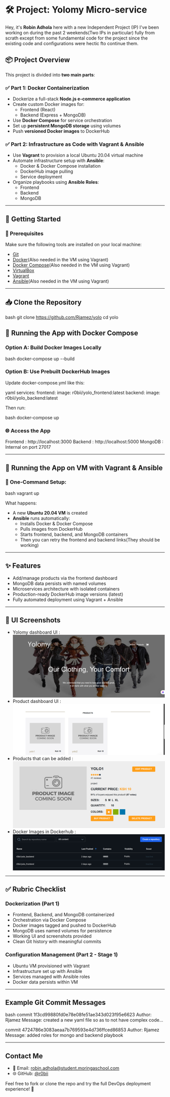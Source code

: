 # 🛠️ Project: Yolomy Micro-service

Hey, it's **Robin Adhola** here with a new Independent Project (IP) I've been working on during the past 2 weekends(Two IPs in particular) fully from scrath except from some fundamental code for the project since the existing code and configurations were hectic fto continue them.

## 📦 Project Overview

This project is divided into **two main parts**:

### ✅ Part 1: Docker Containerization
- Dockerize a full-stack **Node.js e-commerce application**
- Create custom Docker images for:
  - Frontend (React)
  - Backend (Express + MongoDB)
- Use **Docker Compose** for service orchestration
- Set up **persistent MongoDB storage** using volumes
- Push **versioned Docker images** to DockerHub

### ✅ Part 2: Infrastructure as Code with Vagrant & Ansible
- Use **Vagrant** to provision a local Ubuntu 20.04 virtual machine
- Automate infrastructure setup with **Ansible**:
  - Docker & Docker Compose installation
  - DockerHub image pulling
  - Service deployment
- Organize playbooks using **Ansible Roles**:
  - Frontend
  - Backend
  - MongoDB

---

## 🚀 Getting Started

### 🔧 Prerequisites

Make sure the following tools are installed on your local machine:

- [Git](https://git-scm.com/)
- [Docker](https://www.docker.com/)(Also needed in the VM using Vagrant)
- [Docker Compose](https://docs.docker.com/compose/)(Also needed in the VM using Vagrant)
- [VirtualBox](https://www.virtualbox.org/)
- [Vagrant](https://www.vagrantup.com/)
- [Ansible](https://www.ansible.com/)(Also needed in the VM using Vagrant)

---

## 📥 Clone the Repository

bash
git clone https://github.com/Rjamez/yolo
cd yolo

## 🐳 Running the App with Docker Compose

### Option A: Build Docker Images Locally

bash
docker-compose up --build


### Option B: Use Prebuilt DockerHub Images

Update docker-compose.yml like this:

yaml
services:
  frontend:
    image: r0bii/yolo_frontend:latest
  backend:
    image: r0bii/yolo_backend:latest


Then run:

bash
docker-compose up


### 🌐 Access the App

 Frontend  : http://localhost:3000 
 Backend   : http://localhost:5000 
 MongoDB   : Internal on port 27017 

---

## 🧾 Running the App on VM with Vagrant & Ansible

### 🔁 One-Command Setup:

bash
vagrant up


What happens:
- A new **Ubuntu 20.04 VM** is created
- **Ansible** runs automatically:
  - Installs Docker & Docker Compose
  - Pulls images from DockerHub
  - Starts frontend, backend, and MongoDB containers
  - Then you can retry the frontend and backend links(They should be working)

---

## ✨ Features

- Add/manage products via the frontend dashboard
- MongoDB data persists with named volumes
- Microservices architecture with isolated containers
- Production-ready DockerHub image versions (latest)
- Fully automated deployment using Vagrant + Ansible

---

## 📸 UI Screenshots

- Yolomy dashboard UI :![Alt Text](image.png)
- Product dashboard UI :![Alt Text](IMG.png)
- Products that can be added :![Alt Text](image2.png)
- Docker Images in Dockerhub :![Alt Text](IMG2.png)

---

## ✅ Rubric Checklist

###  Dockerization (Part 1)
-  Frontend, Backend, and MongoDB containerized
-  Orchestration via Docker Compose
-  Docker images tagged and pushed to DockerHub
-  MongoDB uses named volumes for persistence
-  Working UI and screenshots provided
-  Clean Git history with meaningful commits

###  Configuration Management (Part 2 - Stage 1)
-  Ubuntu VM provisioned with Vagrant
-  Infrastructure set up with Ansible
-  Services managed with Ansible roles
-  Docker data persists within VM

---

## Example Git Commit Messages

bash
commit 1f3cd99880fd0e78e08fe51ae343d023f95e6623
Author: Rjamez
Message: created a new yaml file so as to not have complex code...

commit 4724786e3083aeaa7b769593e4d736ffced86853
Author: Rjamez
Message: added roles for mongo and backend playbook


---

##  Contact Me

- 📧 Email: [robin.adhola@student.moringaschool.com](mailto:robin.adhola@student.moringaschool.com)
- 🌐 GitHub: [@r0bii](https://github.com/r0bii)

 Feel free to fork or clone the repo and try the full DevOps deployment experience! 🎉
